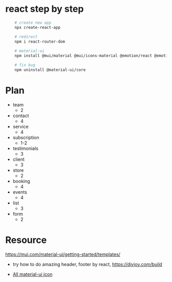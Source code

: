 # react step by step

```Bash
    # create new app
    npx create-react-app

    # redirect
    npm i react-router-dom
    
    # material-ui
    npm install @mui/material @mui/icons-material @emotion/react @emotion/styled 

    # fix bug
    npm uninstall @material-ui/core 
```

# Plan

- team
    - 2
- contact
    - 4
- service
    - 4
- subscription
    - 1-2
- testimonials
    - 3
- client
    - 3
- store
    - 2
- booking
    - 4
- events
    - 4
- list
    - 3
- form
    - 2

# Resource
https://mui.com/material-ui/getting-started/templates/
- try how to do amazing header, footer by react, https://divjoy.com/build

- [All material-ui icon](https://mui.com/material-ui/material-icons/)
